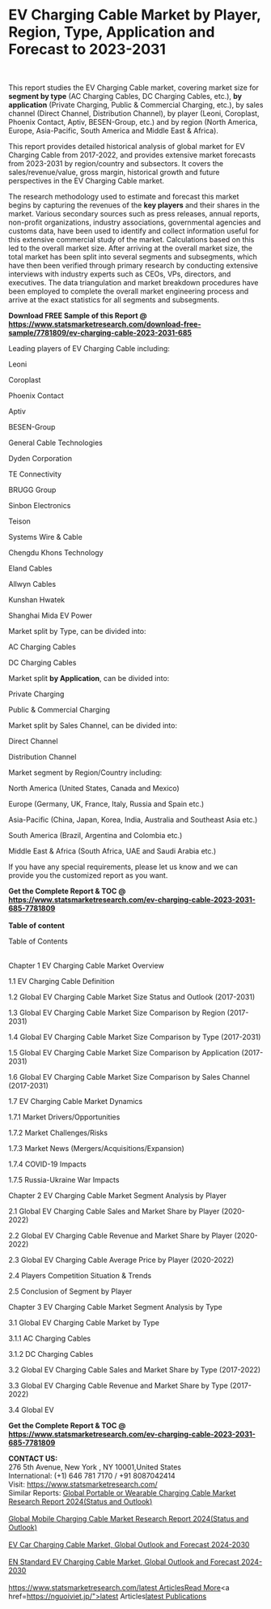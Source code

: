 <h1>EV Charging Cable Market by Player, Region, Type, Application and Forecast to 2023-2031</h1><br/><p>This report studies the EV Charging Cable market, covering market size for <strong>segment by type</strong> (AC Charging Cables, DC Charging Cables, etc.), <strong>by application</strong> (Private Charging, Public & Commercial Charging, etc.), by sales channel (Direct Channel, Distribution Channel), by player (Leoni, Coroplast, Phoenix Contact, Aptiv, BESEN-Group, etc.) and by region (North America, Europe, Asia-Pacific, South America and Middle East & Africa).</p><p>This report provides detailed historical analysis of global market for EV Charging Cable from 2017-2022, and provides extensive market forecasts from 2023-2031 by region/country and subsectors. It covers the sales/revenue/value, gross margin, historical growth and future perspectives in the EV Charging Cable market.</p><p>The research methodology used to estimate and forecast this market begins by capturing the revenues of the <strong>key players</strong> and their shares in the market. Various secondary sources such as press releases, annual reports, non-profit organizations, industry associations, governmental agencies and customs data, have been used to identify and collect information useful for this extensive commercial study of the market. Calculations based on this led to the overall market size. After arriving at the overall market size, the total market has been split into several segments and subsegments, which have then been verified through primary research by conducting extensive interviews with industry experts such as CEOs, VPs, directors, and executives. The data triangulation and market breakdown procedures have been employed to complete the overall market engineering process and arrive at the exact statistics for all segments and subsegments.</p><p><strong>Download FREE Sample of this Report @ <a href="https://www.statsmarketresearch.com/download-free-sample/7781809/ev-charging-cable-2023-2031-685">https://www.statsmarketresearch.com/download-free-sample/7781809/ev-charging-cable-2023-2031-685</a></strong></p><p>Leading players of EV Charging Cable including:</p><p>Leoni</p><p>Coroplast</p><p>Phoenix Contact</p><p>Aptiv</p><p>BESEN-Group</p><p>General Cable Technologies</p><p>Dyden Corporation</p><p>TE Connectivity</p><p>BRUGG Group</p><p>Sinbon Electronics</p><p>Teison</p><p>Systems Wire & Cable</p><p>Chengdu Khons Technology</p><p>Eland Cables</p><p>Allwyn Cables</p><p>Kunshan Hwatek</p><p>Shanghai Mida EV Power</p><p>Market split by Type, can be divided into:</p><p>AC Charging Cables</p><p>DC Charging Cables</p><p>Market split <strong>by Application</strong>, can be divided into:</p><p>Private Charging</p><p>Public & Commercial Charging</p><p>Market split by Sales Channel, can be divided into:</p><p>Direct Channel</p><p>Distribution Channel</p><p>Market segment by Region/Country including:</p><p>North America (United States, Canada and Mexico)</p><p>Europe (Germany, UK, France, Italy, Russia and Spain etc.)</p><p>Asia-Pacific (China, Japan, Korea, India, Australia and Southeast Asia etc.)</p><p>South America (Brazil, Argentina and Colombia etc.)</p><p>Middle East & Africa (South Africa, UAE and Saudi Arabia etc.)</p><p>If you have any special requirements, please let us know and we can provide you the customized report as you want.</p><div><b>Get the Complete Report & TOC @ <a href="https://www.statsmarketresearch.com/ev-charging-cable-2023-2031-685-7781809">https://www.statsmarketresearch.com/ev-charging-cable-2023-2031-685-7781809</a></b></div><br><b>Table of content</b><p>Table of Contents<br />
 
 <br />
 
 Chapter 1 EV Charging Cable Market Overview<br />
 
  1.1 EV Charging Cable Definition<br />
 
  1.2 Global EV Charging Cable Market Size Status and Outlook (2017-2031)<br />
 
  1.3 Global EV Charging Cable Market Size Comparison by Region (2017-2031)<br />
 
  1.4 Global EV Charging Cable Market Size Comparison by Type (2017-2031)<br />
 
  1.5 Global EV Charging Cable Market Size Comparison by Application (2017-2031)<br />
 
  1.6 Global EV Charging Cable Market Size Comparison by Sales Channel (2017-2031)<br />
 
  1.7 EV Charging Cable Market Dynamics<br />
 
  1.7.1 Market Drivers/Opportunities<br />
 
  1.7.2 Market Challenges/Risks<br />
 
  1.7.3 Market News (Mergers/Acquisitions/Expansion)<br />
 
  1.7.4 COVID-19 Impacts<br />
 
  1.7.5 Russia-Ukraine War Impacts<br />
 
 Chapter 2 EV Charging Cable Market Segment Analysis by Player<br />
 
  2.1 Global EV Charging Cable Sales and Market Share by Player (2020-2022)<br />
 
  2.2 Global EV Charging Cable Revenue and Market Share by Player (2020-2022)<br />
 
  2.3 Global EV Charging Cable Average Price by Player (2020-2022)<br />
 
  2.4 Players Competition Situation & Trends<br />
 
  2.5 Conclusion of Segment by Player<br />
 
 Chapter 3 EV Charging Cable Market Segment Analysis by Type<br />
 
  3.1 Global EV Charging Cable Market by Type<br />
 
  3.1.1 AC Charging Cables<br />
 
  3.1.2 DC Charging Cables<br />
 
  3.2 Global EV Charging Cable Sales and Market Share by Type (2017-2022)<br />
 
  3.3 Global EV Charging Cable Revenue and Market Share by Type (2017-2022)<br />
 
  3.4 Global EV<br><div><b>Get the Complete Report & TOC @ <a href="https://www.statsmarketresearch.com/ev-charging-cable-2023-2031-685-7781809">https://www.statsmarketresearch.com/ev-charging-cable-2023-2031-685-7781809</a></b></div></p> <b>CONTACT US:</b><br>276 5th Avenue, New York , NY 10001,United States<br>International: (+1) 646 781 7170 / +91 8087042414<br>Visit: <a href="https://www.statsmarketresearch.com/">https://www.statsmarketresearch.com/</a><br>Similar Reports: <a href="https://www.statsmarketresearch.com/ev-charging-cable-2023-2031-685-7781809">Global Portable or Wearable Charging Cable Market Research Report 2024(Status and Outlook)</a><br/><br/><a href="https://www.statsmarketresearch.com/ev-charging-cable-2023-2031-685-7781809">Global Mobile Charging Cable Market Research Report 2024(Status and Outlook)</a><br/><br/><a href="https://www.statsmarketresearch.com/ev-charging-cable-2023-2031-685-7781809">EV Car Charging Cable Market, Global Outlook and Forecast 2024-2030</a><br/><br/><a href="https://www.statsmarketresearch.com/ev-charging-cable-2023-2031-685-7781809">EN Standard EV Charging Cable Market, Global Outlook and Forecast 2024-2030</a><br/><br/><a href="https://gyeongbokgung.com">https://www.statsmarketresearch.com/</a><a href="https://hallyeomaritime.com">latest Articles</a><a href="https://jingwansa.com">Read More</a><a href=https://nguoiviet.jp/">latest Articles</a><a href="https://www.intelmarketresearch.com/">latest Publications</a>